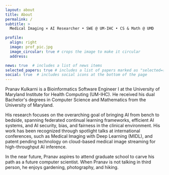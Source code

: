 ```yaml
---
layout: about
title: About
permalink: /
subtitle: >
  Medical Imaging × AI Researcher • SWE @ UM-IHC • CS & Math @ UMD

profile:
  align: right
  image: prof_pic.jpg
  image_circular: true # crops the image to make it circular
  address:

news: true  # includes a list of news items
selected_papers: true # includes a list of papers marked as "selected={true}"
social: true  # includes social icons at the bottom of the page
---
```


<span class="font-weight-bold">Pranav Kulkarni</span> is a Bioinformatics Software Engineer I at the University of Maryland Institute for Health Computing (UM-IHC). He received his dual Bachelor's degrees in Computer Science and Mathematics from the University of Maryland. 

His research focuses on the overarching goal of bringing AI from bench to bedside, spanning federated continual learning frameworks, efficient AI systems, and AI security, bias, and fairness in the clinical environment. His work has been recognized through spotlight talks at international conferences, such as Medical Imaging with Deep Learning (MIDL), and patent pending technology on cloud-based medical image streaming for high-throughput AI inference.

In the near future, Pranav aspires to attend graduate school to carve his path as a future computer scientist. When Pranav is not talking in third person, he enjoys gardening, photography, and hiking.